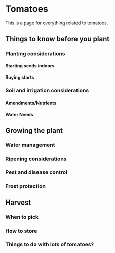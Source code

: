 # Tomatoes

This is a page for everything related to tomatoes.

## Things to know before you plant

### Planting considerations 

#### Starting seeds indoors

#### Buying starts

### Soil and irrigation considerations

#### Amendments/Nutrients

#### Water Needs

## Growing the plant

### Water management

### Ripening considerations

### Pest and disease control

### Frost protection

## Harvest

### When to pick

### How to store

### Things to do with lots of tomatoes?


